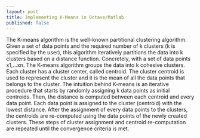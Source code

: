 ```yaml
---
layout: post
title: Implementing K-Means in Octave/Matlab
published: false
---
```


The K-means algorithm is the well-known partitional clustering algorithm. Given a set of data points and the required number of k clusters (k is specified by the user), this algorithm iteratively partitions the data into k clusters based on a distance function. Concretely, with a set of data points x1,...xn. The K-means algorithm groups the data into k cohesive clusters. Each cluster has a cluster center, called centroid. The cluster centroid is used to represent the cluster and it is the mean of all the data points that belongs to the cluster. The intuition behind K-means is an iterative procedure that starts by randomly assigning k data points as initial centroids. Then, the distance is computed between each centroid and every data point. Each data point is assigned to the cluster (centroid) with the lowest distance. After the assignment of every data points to the clusters, the centroids are re-computed using the data points of the newly created clusters. These steps of cluster assignment and centroid re-computation are  repeated until the convergence criteria is met.
